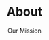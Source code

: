 ---
layout: about
title: About
banner: Unlock the power of proximity
subtitle: Our Mission
navbar: 2
---